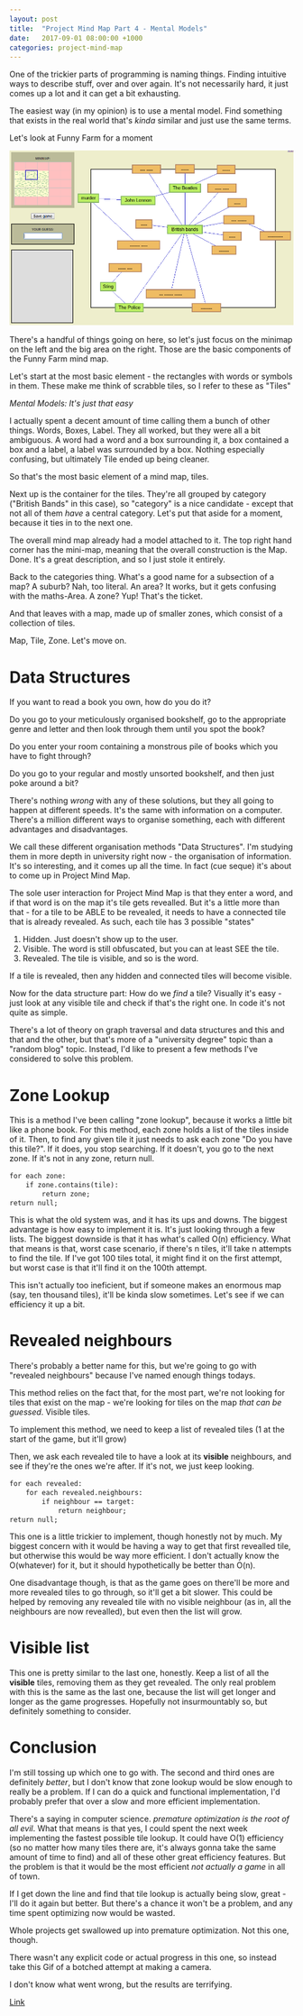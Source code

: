 ```yaml
---
layout: post
title:  "Project Mind Map Part 4 - Mental Models"
date:   2017-09-01 08:00:00 +1000
categories: project-mind-map
---
```

One of the trickier parts of programming is naming things. Finding intuitive ways to describe stuff, over and over again. It's not necessarily hard, it just comes up a lot and it can get a bit exhausting. 

The easiest way (in my opinion) is to use a mental model. Find something that exists in the real world that's *kinda* similar and just use the same terms. 

Let's look at Funny Farm for a moment

![ff](/assets/img/pmm/ff-parts.png)

There's a handful of things going on here, so let's just focus on the minimap on the left and the big area on the right. Those are the basic components of the Funny Farm mind map.

Let's start at the most basic element - the rectangles with words or symbols in them. These make me think of scrabble tiles, so I refer to these as "Tiles"

*Mental Models: It's just that easy*

I actually spent a decent amount of time calling them a bunch of other things. Words, Boxes, Label. They all worked, but they were all a bit ambiguous. A word had a word and a box surrounding it, a box contained a box and a label, a label was surrounded by a box. Nothing especially confusing, but ultimately Tile ended up being cleaner.

So that's the most basic element of a mind map, tiles. 

Next up is the container for the tiles. They're all grouped by category ("British Bands" in this case), so "category" is a nice candidate - except that not all of them *have* a central category. Let's put that aside for a moment, because it ties in to the next one.

The overall mind map already had a model attached to it. The top right hand corner has the mini-map, meaning that the overall construction is the Map. Done. It's a great description, and so I just stole it entirely.

Back to the categories thing. What's a good name for a subsection of a map? A suburb? Nah, too literal. An area? It works, but it gets confusing with the maths-Area. A zone? Yup! That's the ticket.

And that leaves with a map, made up of smaller zones, which consist of a collection of tiles.

Map, Tile, Zone. Let's move on.

# Data Structures

If you want to read a book you own, how do you do it?

Do you go to your meticulously organised bookshelf, go to the appropriate genre and letter and then look through them until you spot the book?

Do you enter your room containing a monstrous pile of books which you have to fight through?

Do you go to your regular and mostly unsorted bookshelf, and then just poke around a bit?

There's nothing *wrong* with any of these solutions, but they all going to happen at different speeds. It's the same with information on a computer. There's a million different ways to organise something, each with different advantages and disadvantages.

We call these different organisation methods "Data Structures". I'm studying them in more depth in university right now - the organisation of information. It's so interesting, and it comes up all the time. In fact (cue seque) it's about to come up in Project Mind Map.

The sole user interaction for Project Mind Map is that they enter a word, and if that word is on the map it's tile gets revealled. But it's a little more than that - for a tile to be ABLE to be revealed, it needs to have a connected tile that is already revealed. As such, each tile has 3 possible "states"

1. Hidden. Just doesn't show up to the user.
2. Visible. The word is still obfuscated, but you can at least SEE the tile.
3. Revealed. The tile is visible, and so is the word.

If a tile is revealed, then any hidden and connected tiles will become visible.

Now for the data structure part: How do we *find* a tile? Visually it's easy - just look at any visible tile and check if that's the right one. In code it's not quite as simple.

There's a lot of theory on graph traversal and data structures and this and that and the other, but that's more of a "university degree" topic than a "random blog" topic. Instead, I'd like to present a few methods I've considered to solve this problem.

# Zone Lookup

This is a method I've been calling "zone lookup", because it works a little bit like a phone book. For this method, each zone holds a list of the tiles inside of it. Then, to find any given tile it just needs to ask each zone "Do you have this tile?". If it does, you stop searching. If it doesn't, you go to the next zone. If it's not in any zone, return null.

~~~
for each zone:
    if zone.contains(tile):
        return zone;
return null;
~~~

This is what the old system was, and it has its ups and downs. The biggest advantage is how easy to implement it is. It's just looking through a few lists. The biggest downside is that it has what's called O(n) efficiency. What that means is that, worst case scenario, if there's n tiles, it'll take n attempts to find the tile. If I've got 100 tiles total, it might find it on the first attempt, but worst case is that it'll find it on the 100th attempt.

This isn't actually too ineficient, but if someone makes an enormous map (say, ten thousand tiles), it'll be kinda slow sometimes. Let's see if we can efficiency it up a bit.

# Revealed neighbours

There's probably a better name for this, but we're going to go with "revealed neighbours" because I've named enough things todays.

This method relies on the fact that, for the most part, we're not looking for tiles that exist on the map - we're looking for tiles on the map *that can be guessed*. Visible tiles.

To implement this method, we need to keep a list of revealed tiles (1 at the start of the game, but it'll grow)

Then, we ask each revealed tile to have a look at its **visible** neighbours, and see if they're the ones we're after. If it's not, we just keep looking.

~~~
for each revealed:
    for each revealed.neighbours:
        if neighbour == target:
            return neighbour;
return null;
~~~

This one is a little trickier to implement, though honestly not by much. My biggest concern with it would be having a way to get that first revealled tile, but otherwise this would be way more efficient. I don't actually know the O(whatever) for it, but it should hypothetically be better than O(n).

One disadvantage though, is that as the game goes on there'll be more and more revealed tiles to go through, so it'll get a bit slower. This could be helped by removing any revealed tile with no visible neighbour (as in, all the neighbours are now revealled), but even then the list will grow.

# Visible list

This one is pretty similar to the last one, honestly. Keep a list of all the **visible** tiles, removing them as they get revealed. The only real problem with this is the same as the last one, because the list will get longer and longer as the game progresses. Hopefully not insurmountably so, but definitely something to consider.

# Conclusion

I'm still tossing up which one to go with. The second and third ones are definitely *better*, but I don't know that zone lookup would be slow enough to really be a problem. If I can do a quick and functional implementation, I'd probably prefer that over a slow and more efficient implementation.

There's a saying in computer science. *premature optimization is the root of all evil*. What that means is that yes, I could spent the next week implementing the fastest possible tile lookup. It could have O(1) efficiency (so no matter how many tiles there are, it's always gonna take the same amount of time to find) and all of these other great efficiency features. But the problem is that it would be the most efficient *not actually a game* in all of town.

If I get down the line and find that tile lookup is actually being slow, great - I'll do it again but better. But there's a chance it won't be a problem, and any time spent optimizing now would be wasted.

Whole projects get swallowed up into premature optimization. Not this one, though.

There wasn't any explicit code or actual progress in this one, so instead take this Gif of a botched attempt at making a camera.

I don't know what went wrong, but the results are terrifying.

[Link](https://gfycat.com/gifs/detail/SerpentineSpanishArcticwolf)